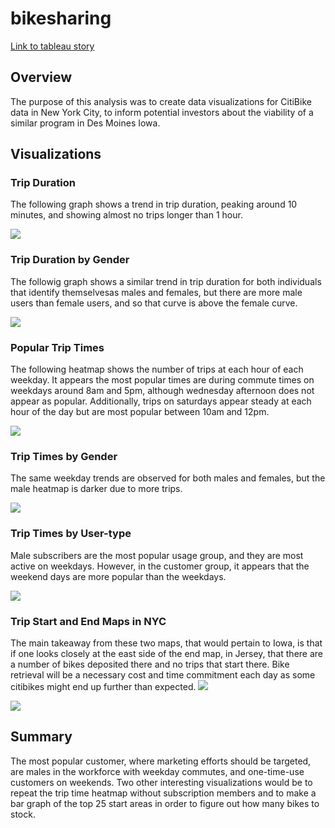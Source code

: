 # bikesharing

<a href="https://public.tableau.com/app/profile/reed3429/viz/bikedata_challenge/NYBikeStory">Link to tableau story</a>

## Overview
The purpose of this analysis was to create data visualizations for CitiBike data in New York City, to inform potential investors about the viability of a similar program in Des Moines Iowa.

## Visualizations

### Trip Duration
The following graph shows a trend in trip duration, peaking around 10 minutes, and showing almost no trips longer than 1 hour.

<img src = 'Images/Trip duration.PNG'>

### Trip Duration by Gender
The followig graph shows a similar trend in trip duration for both individuals that identify themselvesas males and females, but there are more male users than female users, and so that curve is above the female curve.

<img src = 'Images/duration_by_gender.PNG'>

### Popular Trip Times
The following heatmap shows the number of trips at each hour of each weekday. It appears the most popular times are during commute times on weekdays around 8am and 5pm, although wednesday afternoon does not appear as popular. Additionally, trips on saturdays appear steady at each hour of the day but are most popular between 10am and 12pm.

<img src = 'Images/time_by_day.PNG'>

### Trip Times by Gender
The same weekday trends are observed for both males and females, but the male heatmap is darker due to more trips.

<img src = 'Images/time_by_gender.PNG'>

### Trip Times by User-type
Male subscribers are the most popular usage group, and they are most active on weekdays. However, in the customer group, it appears that the weekend days are more popular than the weekdays.

<img src = 'Images/time_by_usertype.PNG'>

### Trip Start and End Maps in NYC
The main takeaway from these two maps, that would pertain to Iowa, is that if one looks closely at the east side of the end map, in Jersey, that there are a number of bikes deposited there and no trips that start there. Bike retrieval will be a necessary cost and time commitment each day as some citibikes might end up further than expected.
<img src = 'Images/start_map.PNG'>

<img src = 'Images/end_map.PNG'>

## Summary
The most popular customer, where marketing efforts should be targeted, are males in the workforce with weekday commutes, and one-time-use customers on weekends. Two other interesting visualizations would be to repeat the trip time heatmap without subscription members and to make a bar graph of the top 25 start areas in order to figure out how many bikes to stock.
